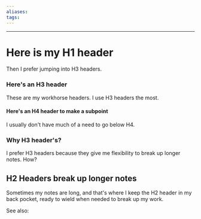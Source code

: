 ```yaml
---
aliases:
tags: 
---
```

---
# Here is my H1 header

Then I prefer jumping into H3 headers. 

### Here's an H3 header
These are my workhorse headers. I use H3 headers the most.

#### Here's an H4 header to make a subpoint
I usually don't have much of a need to go below H4.

### Why H3 header's?
I prefer H3 headers because they give me flexibility to break up longer notes. How?

## H2 Headers break up longer notes
Sometimes my notes are long, and that's where I keep the H2 header in my back pocket, ready to wield when needed to break up my work.

See also:


